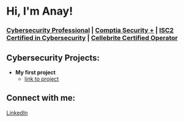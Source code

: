 <h1>Hi, I'm Anay! <br/>
  <h3><a href="https://www.linkedin.com/in/anay-patel">Cybersecurity Professional</a> | <a href="https://www.credly.com/badges/e93d9982-45bd-4b9f-b442-0f0ebbfce433/public_url">Comptia Security +</a> | <a href="https://www.credly.com/badges/e5e8b771-e63b-4e52-b124-70f0f6caae9e/public_url">ISC2 Certified in Cybersecurity</a> | <a href="https://www.linkedin.com/in/anay-patel/details/certifications/1743714533484/single-media-viewer/?profileId=ACoAADKtF6sBY-gvqjjOY6xhBdTjQ77uTjnLCCs">Cellebrite Certified Operator</a></h3>
  
<h2>Cybersecurity Projects:</h2>

- <b>My first project</b>
  - [link to project](https://github.com/joshmadakor1/Algorithms-Practice)

<h2>Connect with me:</h2>

<p><a href="https://www.linkedin.com/in/anay-patel">LinkedIn</a></p>
